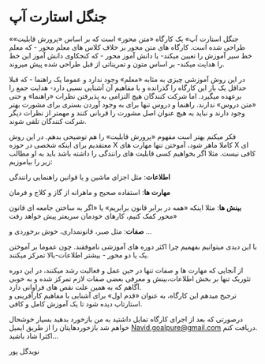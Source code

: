 #                                     جنگل استارت آپ

«جنگل استارت آپ» یک کارگاه «متن محور» است که بر اساس «پرورش قابلیت» طراحی شده است. کارگاه های متن محور بر خلاف کلاس های معلم محور - که معلم خط سیر آموزش را تعیین میکند- یا دانش آموز محور - که کنجکاوی دانش آموز این خط را هدایت میکند- بر اساس متون و تمریناتی از قبل طراحی شده پیش میروند.

در این روش آموزشی چیزی به مثابه «معلم» وجود ندارد و عموما یک راهنما - که قبلا حداقل یک بار این کارگاه را گذرانده و با مفاهیم آن آشنایی نسبی دارد- هدایت جمع را برعهده میگیرد. اما شرکت کنندگان هیچ التزامی به پذیرفتن نظرات «راهنما» و حتی «متن دروس» ندارند. راهنما و دروس تنها برای به وجود آوردن بستری برای مشورت بهتر وجود دارند و نباید به هیچ عنوان اصل مشورت را قربانی کنند و مهمتر از نظرات دیگر شرکت کنندگان تلقی شوند.

فکر میکنم بهتر است مفهوم «پرورش قابلیت» را هم توضیحی بدهم. در این روش معتقدیم برای اینکه شخصی در حوزه X کاملا ماهر شود، آموختن تنها مهارت های X ای کافی نیست. مثلا اگر بخواهیم کسی قابلیت های رانندگی را داشته باشد باید به او مطالب زیر را بیاموزیم:

**اطلاعات**: مثل اجزای ماشین و یا قوانین راهنمایی رانندگی

**مهارت ها**: استفاده صحیح و ماهرانه از گاز و کلاج و فرمان

**بینش ها**: مثلا اینکه «همه در برابر قانون برابریم» یا «اگر به ساختن جامعه ای قانون محور کمک کنیم، کارهای خودمان سریعتر پیش خواهد رفت»

**صفات**: مثل صبر، قانونمداری، خوش برخوردی و ...

با این دیدی میتوانیم بفهمیم چرا اکثر دوره های آموزشی ناموفقند. چون عموما بر آموختن یک یا دو محور - بیشتر اطلاعات-بالا تمرکز میکنند.

از آنجایی که مهارت ها و صفات تنها در حین عمل و فعالیت رشد میکنند، در این دوره تئوریک تنها بر بخش اطلاعات،‌بینش و معرفی بعضی صفات لازم تمرکز شده و به خوبی آگاهم که به همین علت نقص های فراوانی دارد.  
ترجیح میدهم این کارگاه، به عنوان «قدم اول» برای آشنایی با مفاهیم کارآفرینی و استارتاپ دیده شود تا یک آموزش کامل و کافی.

درصورتی که بعد از اجرای کارگاه تمایل داشتید به من بازخورد بدهید بسیار خوشحال خواهم شد بازخوردهایتان را از طریق ایمیل Navid.goalpure@gmail.com دریافت کنم.  
اکثرا شاد باشید...

نویدگل پور

